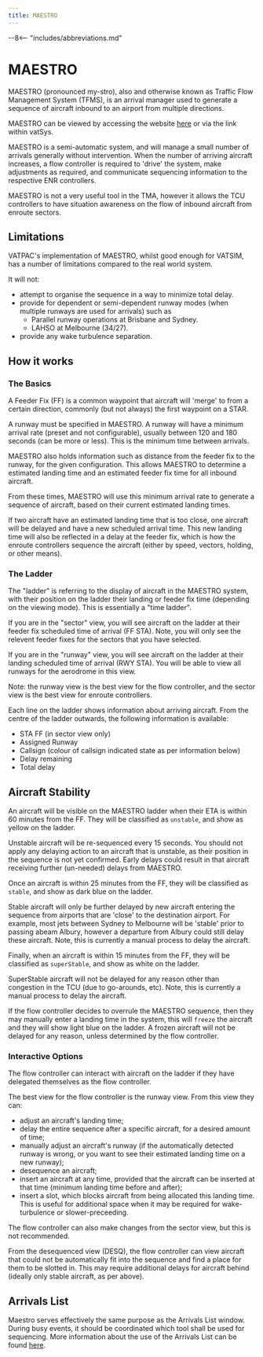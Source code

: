 ```yaml
---
title: MAESTRO
---
```


--8<-- "includes/abbreviations.md"

# MAESTRO
MAESTRO (pronounced my-stro), also and otherwise known as Traffic Flow Management System (TFMS), is an arrival manager used to generate a sequence of aircraft inbound to an airport from multiple directions.

MAESTRO can be viewed by accessing the website [here](https://maestro.vatpac.org) or via the link within vatSys.

MAESTRO is a semi-automatic system, and will manage a small number of arrivals generally without intervention. When the number of arriving aircraft increases, a flow controller is required to 'drive' the system, make adjustments as required, and communicate sequencing information to the respective ENR controllers.

MAESTRO is not a very useful tool in the TMA, however it allows the TCU controllers to have situation awareness on the flow of inbound aircraft from enroute sectors.

## Limitations
VATPAC's implementation of MAESTRO, whilst good enough for VATSIM, has a number of limitations compared to the real world system.

It will not:  

- attempt to organise the sequence in a way to minimize total delay.  
- provide for dependent or semi-dependent runway modes (when multiple runways are used for arrivals) such as  
    - Parallel runway operations at Brisbane and Sydney.  
    - LAHSO at Melbourne (34/27).  
- provide any wake turbulence separation.

## How it works

### The Basics
A Feeder Fix (FF) is a common waypoint that aircraft will 'merge' to from a certain direction, commonly (but not always) the first waypoint on a STAR.

A runway must be specified in MAESTRO. A runway will have a minimum arrival rate (preset and not configurable), usually between 120 and 180 seconds (can be more or less). This is the minimum time between arrivals.

MAESTRO also holds information such as distance from the feeder fix to the runway, for the given configuration. This allows MAESTRO to determine a estimated landing time and an estimated feeder fix time for all inbound aircraft.

From these times, MAESTRO will use this minimum arrival rate to generate a sequence of aircraft, based on their current estimated landing times.

If two aircraft have an estimated landing time that is too close, one aircraft will be delayed and have a new scheduled arrival time. This new landing time will also be reflected in a delay at the feeder fix, which is how the enroute controllers sequence the aircraft (either by speed, vectors, holding, or other means).

### The Ladder
The "ladder" is referring to the display of aircraft in the MAESTRO system, with their position on the ladder their landing or feeder fix time (depending on the viewing mode). This is essentially a "time ladder".

If you are in the "sector" view, you will see aircraft on the ladder at their feeder fix scheduled time of arrival (FF STA). Note, you will only see the relevent feeder fixes for the sectors that you have selected.

If you are in the "runway" view, you will see aircraft on the ladder at their landing scheduled time of arrival (RWY STA). You will be able to view all runways for the aerodrome in this view.

Note: the runway view is the best view for the flow controller, and the sector view is the best view for enroute controllers.

Each line on the ladder shows information about arriving aircraft. From the centre of the ladder outwards, the following information is available:

- STA FF (in sector view only)
- Assigned Runway
- Callsign (colour of callsign indicated state as per information below)
- Delay remaining
- Total delay

## Aircraft Stability
An aircraft will be visible on the MAESTRO ladder when their ETA is within 60 minutes from the FF. They will be classified as `unstable`, and show as yellow on the ladder.

Unstable aircraft will be re-sequenced every 15 seconds. You should not apply any delaying action to an aircraft that is unstable, as their position in the sequence is not yet confirmed. Early delays could result in that aircraft receiving further (un-needed) delays from MAESTRO.

Once an aircraft is within 25 minutes from the FF, they will be classified as `stable`, and show as dark blue on the ladder.

Stable aircraft will only be further delayed by new aircraft entering the sequence from airports that are 'close' to the destination airport. For example, most jets between Sydney to Melbourne will be 'stable' prior to passing abeam Albury, however a departure from Albury could still delay these aircraft. Note, this is currently a manual process to delay the aircraft.

Finally, when an aircraft is within 15 minutes from the FF, they will be classified as `superStable`, and show as white on the ladder.

SuperStable aircraft will not be delayed for any reason other than congestion in the TCU (due to go-arounds, etc). Note, this is currently a manual process to delay the aircraft.

If the flow controller decides to overrule the MAESTRO sequence, then they may manually enter a landing time in the system, this will `freeze` the aircraft and they will show light blue on the ladder. A frozen aircraft will not be delayed for any reason, unless determined by the flow controller.

### Interactive Options
The flow controller can interact with aircraft on the ladder if they have delegated themselves as the flow controller.

The best view for the flow controller is the runway view. From this view they can:

- adjust an aircraft's landing time;
- delay the entire sequence after a specific aircraft, for a desired amount of time;
- manually adjust an aircraft's runway (if the automatically detected runway is wrong, or you want to see their estimated landing time on a new runway);
- desequence an aircraft;
- insert an aircraft at any time, provided that the aircraft can be inserted at that time (minimum landing time before and after);
- insert a slot, which blocks aircraft from being allocated this landing time. This is useful for additional space when it may be required for wake-turbulence or slower-preceeding.


The flow controller can also make changes from the sector view, but this is not recommended.

From the desequenced view (DESQ), the flow controller can view aircraft that could not be automatically fit into the sequence and find a place for them to be slotted in. This may require additional delays for aircraft behind (ideally only stable aircraft, as per above).

## Arrivals List
Maestro serves effectively the same purpose as the Arrivals List window. During busy events, it should be coordinated which tool shall be used for sequencing. More information about the use of the Arrivals List can be found [here](../../controller-skills/sequencing/#arrivals-list).